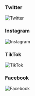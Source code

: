 ### Twitter

![Twitter](https://akikancho.github.io/スクリーンショット%202021-08-29%2022.48.13.png)

### Instagram

![Instagram](https://akikancho.github.io/スクリーンショット%202021-08-29%2022.48.40.png)

### TikTok

![TikTok](https://akikancho.github.io/スクリーンショット%202021-08-29%2022.49.28.png)

### Facebook

![Facebook](https://akikancho.github.io/スクリーンショット%202021-08-29%2022.49.47.png)
